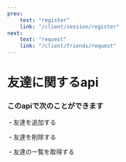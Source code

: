 ```yaml
---
prev:
    text: "register"
    link: "/client/session/register"
next:
    text: "request"
    link: "/client/friends/request"
---
```

# 友達に関するapi

### このapiで次のことができます

・友達を追加する

・友達を削除する

・友達の一覧を取得する
